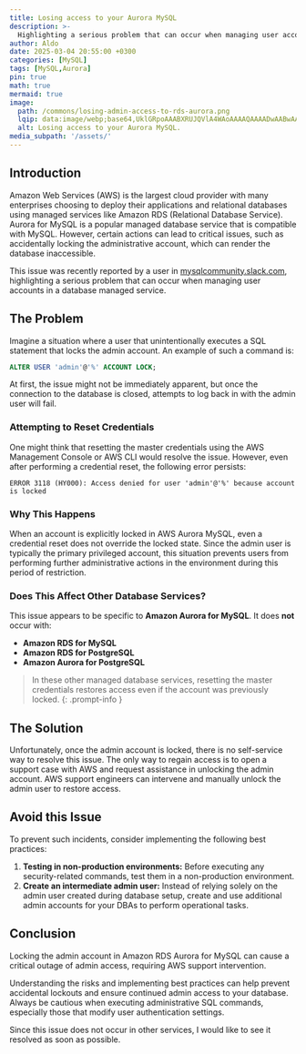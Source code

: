 ```yaml
---
title: Losing access to your Aurora MySQL
description: >-
  Highlighting a serious problem that can occur when managing user accounts in a database managed service.
author: Aldo
date: 2025-03-04 20:55:00 +0300
categories: [MySQL]
tags: [MySQL,Aurora]
pin: true
math: true
mermaid: true
image:
  path: /commons/losing-admin-access-to-rds-aurora.png
  lqip: data:image/webp;base64,UklGRpoAAABXRUJQVlA4WAoAAAAQAAAADwAABwAAQUxQSDIAAAARL0AmbZurmr57yyIiqE8oiG0bejIYEQTgqiDA9vqnsUSI6H+oAERp2HZ65qP/VIAWAFZQOCBCAAAA8AEAnQEqEAAIAAVAfCWkAALp8sF8rgRgAP7o9FDvMCkMde9PK7euH5M1m6VWoDXf2FkP3BqV0ZYbO6NA/VFIAAAA
  alt: Losing access to your Aurora MySQL.
media_subpath: '/assets/'
---
```


## Introduction
Amazon Web Services (AWS) is the largest cloud provider with many enterprises choosing to deploy their applications and relational databases using managed services like Amazon RDS (Relational Database Service). Aurora for MySQL is a popular managed database service that is compatible with MySQL. However, certain actions can lead to critical issues, such as accidentally locking the administrative account, which can render the database inaccessible.

This issue was recently reported by a user in [mysqlcommunity.slack.com](https://mysqlcommunity.slack.com), highlighting a serious problem that can occur when managing user accounts in a database managed service.

## The Problem
Imagine a situation where a user that unintentionally executes a SQL statement that locks the admin account. An example of such a command is:

```sql
ALTER USER 'admin'@'%' ACCOUNT LOCK;
```

At first, the issue might not be immediately apparent, but once the connection to the database is closed, attempts to log back in with the admin user will fail.

### Attempting to Reset Credentials
One might think that resetting the master credentials using the AWS Management Console or AWS CLI would resolve the issue. However, even after performing a credential reset, the following error persists:

```shell
ERROR 3118 (HY000): Access denied for user 'admin'@'%' because account is locked
```

### Why This Happens
When an account is explicitly locked in AWS Aurora MySQL, even a credential reset does not override the locked state. Since the admin user is typically the primary privileged account, this situation prevents users from performing further administrative actions in the environment during this period of restriction.

### Does This Affect Other Database Services?
This issue appears to be specific to **Amazon Aurora for MySQL**. It does **not** occur with:
- **Amazon RDS for MySQL**
- **Amazon RDS for PostgreSQL**
- **Amazon Aurora for PostgreSQL**

> In these other managed database services, resetting the master credentials restores access even if the account was previously locked.
{: .prompt-info }

## The Solution
Unfortunately, once the admin account is locked, there is no self-service way to resolve this issue. The only way to regain access is to open a support case with AWS and request assistance in unlocking the admin account. AWS support engineers can intervene and manually unlock the admin user to restore access.

## Avoid this Issue
To prevent such incidents, consider implementing the following best practices:
1. **Testing in non-production environments:** Before executing any security-related commands, test them in a non-production environment.
2. **Create an intermediate admin user:** Instead of relying solely on the admin user created during database setup, create and use additional admin accounts for your DBAs to perform operational tasks.

## Conclusion
Locking the admin account in Amazon RDS Aurora for MySQL can cause a critical outage of admin access, requiring AWS support intervention.

Understanding the risks and implementing best practices can help prevent accidental lockouts and ensure continued admin access to your database. Always be cautious when executing administrative SQL commands, especially those that modify user authentication settings.

Since this issue does not occur in other services, I would like to see it resolved as soon as possible.
